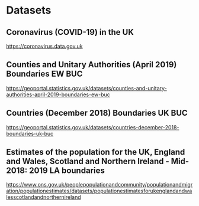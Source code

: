 # Datasets

## Coronavirus (COVID-19) in the UK
https://coronavirus.data.gov.uk

## Counties and Unitary Authorities (April 2019) Boundaries EW BUC
https://geoportal.statistics.gov.uk/datasets/counties-and-unitary-authorities-april-2019-boundaries-ew-buc

## Countries (December 2018) Boundaries UK BUC
https://geoportal.statistics.gov.uk/datasets/countries-december-2018-boundaries-uk-buc

## Estimates of the population for the UK, England and Wales, Scotland and Northern Ireland - Mid-2018: 2019 LA boundaries
https://www.ons.gov.uk/peoplepopulationandcommunity/populationandmigration/populationestimates/datasets/populationestimatesforukenglandandwalesscotlandandnorthernireland